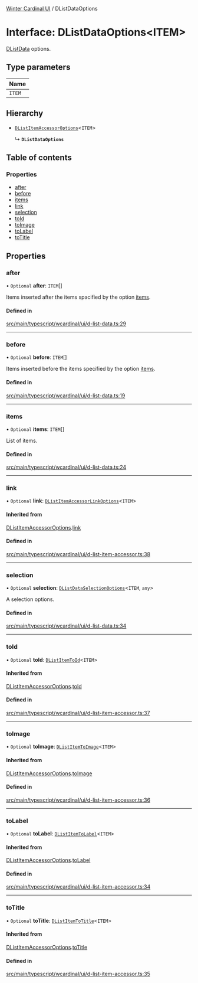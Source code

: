 [Winter Cardinal UI](../README.md) / DListDataOptions

# Interface: DListDataOptions<ITEM\>

[DListData](DListData.md) options.

## Type parameters

| Name |
| :------ |
| `ITEM` |

## Hierarchy

- [`DListItemAccessorOptions`](DListItemAccessorOptions.md)<`ITEM`\>

  ↳ **`DListDataOptions`**

## Table of contents

### Properties

- [after](DListDataOptions.md#after)
- [before](DListDataOptions.md#before)
- [items](DListDataOptions.md#items)
- [link](DListDataOptions.md#link)
- [selection](DListDataOptions.md#selection)
- [toId](DListDataOptions.md#toid)
- [toImage](DListDataOptions.md#toimage)
- [toLabel](DListDataOptions.md#tolabel)
- [toTitle](DListDataOptions.md#totitle)

## Properties

### after

• `Optional` **after**: `ITEM`[]

Items inserted after the items spacified by the option [items](DListDataOptions.md#items).

#### Defined in

[src/main/typescript/wcardinal/ui/d-list-data.ts:29](https://github.com/winter-cardinal/winter-cardinal-ui/blob/v0.154.0/src/main/typescript/wcardinal/ui/d-list-data.ts#L29)

___

### before

• `Optional` **before**: `ITEM`[]

Items inserted before the items specified by the option [items](DListDataOptions.md#items).

#### Defined in

[src/main/typescript/wcardinal/ui/d-list-data.ts:19](https://github.com/winter-cardinal/winter-cardinal-ui/blob/v0.154.0/src/main/typescript/wcardinal/ui/d-list-data.ts#L19)

___

### items

• `Optional` **items**: `ITEM`[]

List of items.

#### Defined in

[src/main/typescript/wcardinal/ui/d-list-data.ts:24](https://github.com/winter-cardinal/winter-cardinal-ui/blob/v0.154.0/src/main/typescript/wcardinal/ui/d-list-data.ts#L24)

___

### link

• `Optional` **link**: [`DListItemAccessorLinkOptions`](DListItemAccessorLinkOptions.md)<`ITEM`\>

#### Inherited from

[DListItemAccessorOptions](DListItemAccessorOptions.md).[link](DListItemAccessorOptions.md#link)

#### Defined in

[src/main/typescript/wcardinal/ui/d-list-item-accessor.ts:38](https://github.com/winter-cardinal/winter-cardinal-ui/blob/v0.154.0/src/main/typescript/wcardinal/ui/d-list-item-accessor.ts#L38)

___

### selection

• `Optional` **selection**: [`DListDataSelectionOptions`](DListDataSelectionOptions.md)<`ITEM`, `any`\>

A selection options.

#### Defined in

[src/main/typescript/wcardinal/ui/d-list-data.ts:34](https://github.com/winter-cardinal/winter-cardinal-ui/blob/v0.154.0/src/main/typescript/wcardinal/ui/d-list-data.ts#L34)

___

### toId

• `Optional` **toId**: [`DListItemToId`](../README.md#dlistitemtoid)<`ITEM`\>

#### Inherited from

[DListItemAccessorOptions](DListItemAccessorOptions.md).[toId](DListItemAccessorOptions.md#toid)

#### Defined in

[src/main/typescript/wcardinal/ui/d-list-item-accessor.ts:37](https://github.com/winter-cardinal/winter-cardinal-ui/blob/v0.154.0/src/main/typescript/wcardinal/ui/d-list-item-accessor.ts#L37)

___

### toImage

• `Optional` **toImage**: [`DListItemToImage`](../README.md#dlistitemtoimage)<`ITEM`\>

#### Inherited from

[DListItemAccessorOptions](DListItemAccessorOptions.md).[toImage](DListItemAccessorOptions.md#toimage)

#### Defined in

[src/main/typescript/wcardinal/ui/d-list-item-accessor.ts:36](https://github.com/winter-cardinal/winter-cardinal-ui/blob/v0.154.0/src/main/typescript/wcardinal/ui/d-list-item-accessor.ts#L36)

___

### toLabel

• `Optional` **toLabel**: [`DListItemToLabel`](../README.md#dlistitemtolabel)<`ITEM`\>

#### Inherited from

[DListItemAccessorOptions](DListItemAccessorOptions.md).[toLabel](DListItemAccessorOptions.md#tolabel)

#### Defined in

[src/main/typescript/wcardinal/ui/d-list-item-accessor.ts:34](https://github.com/winter-cardinal/winter-cardinal-ui/blob/v0.154.0/src/main/typescript/wcardinal/ui/d-list-item-accessor.ts#L34)

___

### toTitle

• `Optional` **toTitle**: [`DListItemToTitle`](../README.md#dlistitemtotitle)<`ITEM`\>

#### Inherited from

[DListItemAccessorOptions](DListItemAccessorOptions.md).[toTitle](DListItemAccessorOptions.md#totitle)

#### Defined in

[src/main/typescript/wcardinal/ui/d-list-item-accessor.ts:35](https://github.com/winter-cardinal/winter-cardinal-ui/blob/v0.154.0/src/main/typescript/wcardinal/ui/d-list-item-accessor.ts#L35)
